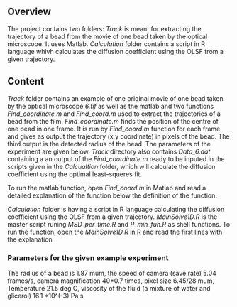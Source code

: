 ## Overview
The project contains two folders: *Track* is meant for extracting the trajectory of a bead from the movie of one bead taken by the optical microscope. It uses Matlab. *Calculation* folder contains a script in R language whivh calculates the diffusion coefficient using the OLSF from a given trajectory.

## Content
*Track* folder contains an example of one original movie of one bead taken by the optical microscope *6.tif* as well as the matlab and two functions *Find_coordinate.m* and *Find_coord.m* used to extract the trajectories of a bead from the film. *Find_coordinate.m* finds the position of the centre of one bead in one frame. It is run by *Find_coord.m* function for each frame and gives as output the trajectory (x,y coordinate) in pixels of the bead. The third output is the detected radius of the bead. The parameters of the experiment are given below. *Track* directory also contains *Data_6.dat* containing a an output of the *Find_coordinate.m* ready to be inputed in the scripts given in the *Calcualtion* folder, which will calculate the diffusion coefficient using the optimal least-squeres fit.

To run the matlab function, open *Find_coord.m* in Matlab and read a detailed explanation of the function below the definition of the function.

*Calculation* folder is having a script in R language calculating the diffusion coefficient using the OLSF from a given trajectory. *MainSolve1D.R* is the master script runing *MSD_per_time.R* and *P_min_fun.R* as shell functions. To run the function, open the *MainSolve1D.R* in R and read the first lines with the explanation

### Parameters for the given example experiment
The radius of a bead is 1.87 mum, the speed of camera (save rate) 5.04 frames/s, camera magnification 40*0.7 times, pixel size 6.45/28 mum, Temperature 21.5 deg C, viscosity of the fluid (a mixture of water and glicerol) 16.1 *10^(-3) Pa s
